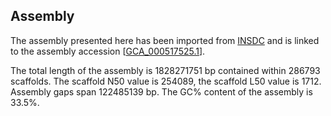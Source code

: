 **Assembly**
--------

The assembly presented here has been imported from [INSDC](http://www.insdc.org) and is linked to the assembly accession [[GCA\_000517525.1](http://www.ebi.ac.uk/ena/data/view/GCA_000517525.1)].

The total length of the assembly is 1828271751 bp contained within 286793 scaffolds.
The scaffold N50 value is 254089, the scaffold L50 value is 1712.
Assembly gaps span 122485139 bp. The GC% content of the assembly is 33.5%.
